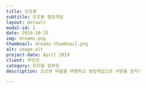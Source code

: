 ```yaml
---
title: 오조봇
subtitle: 오조봇 컬링게임
layout: default
modal-id: 1
date: 2019-10-25
img: dreams.png
thumbnail: dreams-thumbnail.png
alt: image-alt
project-date: April 2019
client: 무안군
category: 피지컬 컴퓨팅
description: 오조봇 마을을 여행하고 컬링게임으로 사탕을 받자!

---
```

